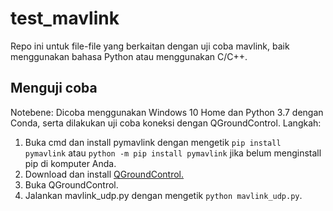 # test_mavlink
Repo ini untuk file-file yang berkaitan dengan uji coba mavlink, baik menggunakan bahasa Python atau menggunakan C/C++.

## Menguji coba
Notebene: Dicoba menggunakan Windows 10 Home dan Python 3.7 dengan Conda, serta dilakukan uji coba koneksi dengan QGroundControl.
Langkah:
1. Buka cmd dan install pymavlink dengan mengetik ```pip install pymavlink``` atau ```python -m pip install pymavlink``` jika belum menginstall pip di komputer Anda.
2. Download dan install [QGroundControl.](http://qgroundcontrol.com/)
3. Buka QGroundControl.
4. Jalankan mavlink_udp.py dengan mengetik ```python mavlink_udp.py```.